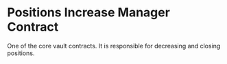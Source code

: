 # Positions Increase Manager Contract

One of the core vault contracts. It is responsible for decreasing and closing positions.
